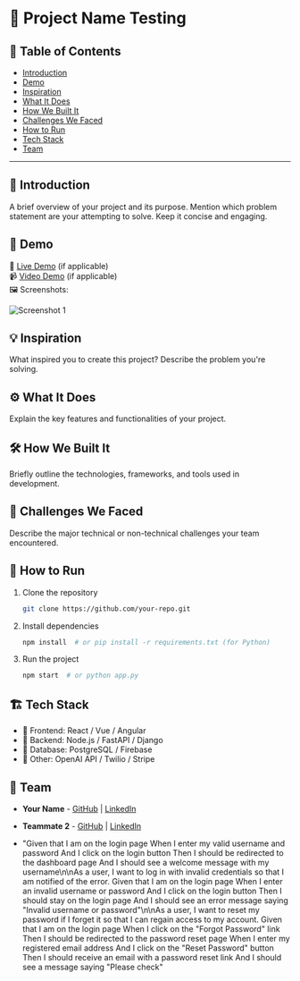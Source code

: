 # 🚀 Project Name Testing 

## 📌 Table of Contents
- [Introduction](#introduction)
- [Demo](#demo)
- [Inspiration](#inspiration)
- [What It Does](#what-it-does)
- [How We Built It](#how-we-built-it)
- [Challenges We Faced](#challenges-we-faced)
- [How to Run](#how-to-run)
- [Tech Stack](#tech-stack)
- [Team](#team)

---

## 🎯 Introduction
A brief overview of your project and its purpose. Mention which problem statement are your attempting to solve. Keep it concise and engaging.

## 🎥 Demo
🔗 [Live Demo](#) (if applicable)  
📹 [Video Demo](#) (if applicable)  
🖼️ Screenshots:

![Screenshot 1](link-to-image)

## 💡 Inspiration
What inspired you to create this project? Describe the problem you're solving.

## ⚙️ What It Does
Explain the key features and functionalities of your project.

## 🛠️ How We Built It
Briefly outline the technologies, frameworks, and tools used in development.

## 🚧 Challenges We Faced
Describe the major technical or non-technical challenges your team encountered.

## 🏃 How to Run
1. Clone the repository  
   ```sh
   git clone https://github.com/your-repo.git
   ```
2. Install dependencies  
   ```sh
   npm install  # or pip install -r requirements.txt (for Python)
   ```
3. Run the project  
   ```sh
   npm start  # or python app.py
   ```

## 🏗️ Tech Stack
- 🔹 Frontend: React / Vue / Angular
- 🔹 Backend: Node.js / FastAPI / Django
- 🔹 Database: PostgreSQL / Firebase
- 🔹 Other: OpenAI API / Twilio / Stripe

## 👥 Team
- **Your Name** - [GitHub](#) | [LinkedIn](#)
- **Teammate 2** - [GitHub](#) | [LinkedIn](#)

- "Given that I am on the login page When I enter my valid username and password And I click on the login button Then I should be redirected to the dashboard page And I should see a welcome message with my username\n\nAs a user, I want to log in with invalid credentials so that I am notified of the error. Given that I am on the login page When I enter an invalid username or password And I click on the login button Then I should stay on the login page And I should see an error message saying \"Invalid username or password\"\n\nAs a user, I want to reset my password if I forget it so that I can regain access to my account. Given that I am on the login page When I click on the \"Forgot Password\" link Then I should be redirected to the password reset page When I enter my registered email address And I click on the \"Reset Password\" button Then I should receive an email with a password reset link And I should see a message saying \"Please check"

